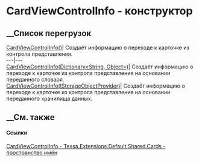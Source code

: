 # CardViewControlInfo - конструктор
##  __Список перегрузок
[CardViewControlInfo()](M_Tessa_Extensions_Default_Shared_Cards_CardViewControlInfo__ctor.htm)|
Создаёт информацию о переходе к карточке из контрола представления.  
---|---  
[CardViewControlInfo(Dictionary<String,
Object>)](M_Tessa_Extensions_Default_Shared_Cards_CardViewControlInfo__ctor_1.htm)|
Создаёт информацию о переходе к карточке из контрола представления на
основании переданного словаря.  
[CardViewControlInfo(IStorageObjectProvider)](M_Tessa_Extensions_Default_Shared_Cards_CardViewControlInfo__ctor_2.htm)|
Создаёт информацию о переходе к карточке из контрола представления на
основании переданного хранилища данных.  
## __См. также
#### Ссылки
[CardViewControlInfo -
](T_Tessa_Extensions_Default_Shared_Cards_CardViewControlInfo.htm)
[Tessa.Extensions.Default.Shared.Cards - пространство
имён](N_Tessa_Extensions_Default_Shared_Cards.htm)
